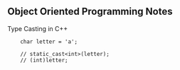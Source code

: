 ## Object Oriented Programming Notes

Type Casting in C++
```
    char letter = 'a';
    
    // static_cast<int>(letter);
    // (int)letter;
```